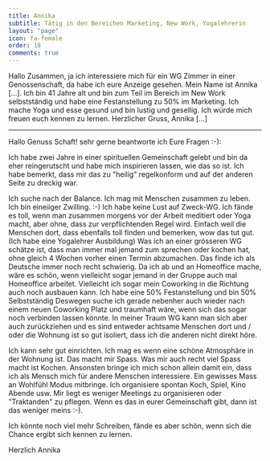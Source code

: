 ```yaml
---
title: Annika
subtitle: Tätig in den Bereichen Marketing, New Work, Yogalehrerin
layout: "page"
icon: fa-female
order: 18
comments: true
---
```


Hallo Zusammen,
ja ich interessiere mich für ein WG Zimmer in einer Genossenschaft, da habe ich eure Anzeige gesehen.
Mein Name ist Annika [...]. Ich bin 41 Jahre alt und bin zum Teil im Bereich im New Work selbstständig und habe eine Festanstellung zu 50% im Marketing. Ich mache Yoga und esse gesund und bin lustig und gesellig.
Ich würde mich freuen euch kennen zu lernen.
Herzlicher Gruss,
Annika [...]

---

Hallo Genuss Schaft!
sehr gerne beantworte ich Eure Fragen :-):

Ich habe zwei Jahre in einer spirituellen Gemeinschaft gelebt und bin da eher reingerutscht und habe mich inspirieren lassen, wie das so ist.
Ich habe bemerkt, dass mir das zu "heilig" regelkonform und auf der anderen Seite zu dreckig war. 

Ich suche nach der Balance. 
Ich mag mit Menschen zusammen zu leben. Ich bin eineiiger Zwilling. :-) Ich habe keine Lust auf Zweck-WG. Ich fände es toll, wenn man zusammen morgens vor der Arbeit meditiert oder Yoga macht, aber ohne, dass zur verpflichtenden Regel wird. Einfach weil die Menschen dort, dass ebenfalls toll finden und bemerken, wow das tut gut. (Ich habe eine Yogalehrer Ausbildung)
Was ich an einer grösseren WG schätze ist, dass man immer mal jemand zum sprechen oder kochen hat, ohne gleich 4 Wochen vorher einen Termin abzumachen. Das finde ich als Deutsche immer noch recht schwierig. 
Da ich ab und an Homeoffice mache, wäre es schön, wenn vielleicht sogar jemand in der Gruppe auch mal Homeoffice arbeitet. 
Vielleicht ich sogar mein Coworking in die Richtung auch noch ausbauen kann. 
Ich habe eine 50% Festanstellung und bin 50% Selbstständig 
Deswegen suche ich gerade nebenher auch wieder nach einem neuen Coworking Platz und traumhaft wäre, wenn sich das sogar noch verbinden lassen könnte.
In meiner Traum WG kann man sich aber auch zurückziehen und es sind entweder achtsame Menschen dort und / oder die Wohnung ist so gut isoliert, dass ich die anderen nicht direkt höre. 

Ich kann sehr gut einrichten. Ich mag es wenn eine schöne Atmosphäre in der Wohnung ist. Das macht mir Spass. 
Was mir auch recht viel Spass macht ist Kochen. 
Ansonsten bringe ich mich schon allein damit ein, dass ich als Mensch mich für andere Menschen interessiere. Ein gewisses Mass an Wohlfühl Modus mitbringe. Ich organisiere spontan Koch, Spiel, Kino Abende usw.
Mir liegt es weniger Meetings zu organisieren oder "Traktanden" zu pflegen. Wenn es das in eurer Gemeinschaft gibt, dann ist das weniger meins :-).

Ich könnte noch viel mehr Schreiben, fände es aber schön, wenn sich die Chance ergibt sich kennen zu lernen. 

Herzlich Annika
